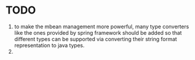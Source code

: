 # TODO

1. to make the mbean management more powerful, many type converters like the ones provided by spring framework should be added so that different types can be supported via converting their string format representation to java types.
2. 